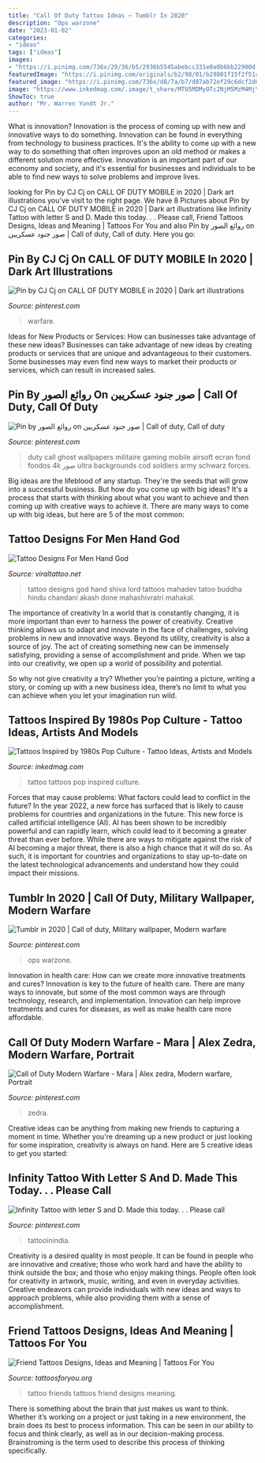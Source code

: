 ```yaml
---
title: "Call Of Duty Tattoo Ideas ~ Tumblr In 2020"
description: "Ops warzone"
date: "2023-01-02"
categories:
- "ideas"
tags: ["ideas"]
images:
- "https://i.pinimg.com/736x/29/36/b5/2936b5545abebcc331e0a0b6bb22900d.jpg"
featuredImage: "https://i.pinimg.com/originals/b2/98/01/b29801f15f2f51acb0fd76677a9980dd.jpg"
featured_image: "https://i.pinimg.com/736x/d8/7a/b7/d87ab72ef29c6dcf2d02391dc33b5f95.jpg"
image: "https://www.inkedmag.com/.image/t_share/MTU5MDMyOTc2NjM5MzM4MjY0/feature.jpg"
ShowToc: true
author: "Mr. Warren Yundt Jr."
---
```



What is innovation?
Innovation is the process of coming up with new and innovative ways to do something. Innovation can be found in everything from technology to business practices. It's the ability to come up with a new way to do something that often improves upon an old method or makes a different solution more effective. Innovation is an important part of our economy and society, and it's essential for businesses and individuals to be able to find new ways to solve problems and improve lives.

	

		
looking for Pin by CJ Cj on CALL OF DUTY MOBILE in 2020 | Dark art illustrations you've visit to the right page. We have 8 Pictures about Pin by CJ Cj on CALL OF DUTY MOBILE in 2020 | Dark art illustrations like Infinity Tattoo with letter S and D. Made this today. . . Please call, Friend Tattoos Designs, Ideas and Meaning | Tattoos For You and also Pin by روائع الصور on صور جنود عسكريين | Call of duty, Call of duty. Here you go:
		
    
## Pin By CJ Cj On CALL OF DUTY MOBILE In 2020 | Dark Art Illustrations

<img loading=lazy src="https://i.pinimg.com/736x/36/ea/5f/36ea5f7858eff66f2e818cc2d4152714.jpg" onerror="this.onerror=null;this.src='https://tse3.mm.bing.net/th?id=OIP.URy06RdgwvD3U7qM0vWiJgHaJ4&amp;pid=15.1';" alt="Pin by CJ Cj on CALL OF DUTY MOBILE in 2020 | Dark art illustrations">

_Source: pinterest.com_

>warfare. 

	

Ideas for New Products or Services: How can businesses take advantage of these new ideas?
Businesses can take advantage of new ideas by creating products or services that are unique and advantageous to their customers. Some businesses may even find new ways to market their products or services, which can result in increased sales.

    
## Pin By روائع الصور On صور جنود عسكريين | Call Of Duty, Call Of Duty

<img loading=lazy src="https://i.pinimg.com/736x/29/36/b5/2936b5545abebcc331e0a0b6bb22900d.jpg" onerror="this.onerror=null;this.src='https://tse3.mm.bing.net/th?id=OIP.AU_OJTVBo3x8s6-QCkU2ggHaNJ&amp;pid=15.1';" alt="Pin by روائع الصور on صور جنود عسكريين | Call of duty, Call of duty">

_Source: pinterest.com_

>duty call ghost wallpapers militaire gaming mobile airsoft ecran fond fondos 4k صور ultra backgrounds cod soldiers army schwarz forces. 

	

Big ideas are the lifeblood of any startup. They're the seeds that will grow into a successful business. But how do you come up with big ideas? It's a process that starts with thinking about what you want to achieve and then coming up with creative ways to achieve it. There are many ways to come up with big ideas, but here are 5 of the most common: 

    
## Tattoo Designs For Men Hand God

<img loading=lazy src="https://i.pinimg.com/originals/b2/98/01/b29801f15f2f51acb0fd76677a9980dd.jpg" onerror="this.onerror=null;this.src='https://tse2.mm.bing.net/th?id=OIP.aVCodeSFogIcq4vgkBW8EQHaLH&amp;pid=15.1';" alt="Tattoo Designs For Men Hand God">

_Source: viraltattoo.net_

>tattoo designs god hand shiva lord tattoos mahadev tatoo buddha hindu chandani akash done mahashivratri mahakal. 

	

The importance of creativity
In a world that is constantly changing, it is more important than ever to harness the power of creativity. Creative thinking allows us to adapt and innovate in the face of challenges, solving problems in new and innovative ways.
Beyond its utility, creativity is also a source of joy. The act of creating something new can be immensely satisfying, providing a sense of accomplishment and pride. When we tap into our creativity, we open up a world of possibility and potential.

So why not give creativity a try? Whether you’re painting a picture, writing a story, or coming up with a new business idea, there’s no limit to what you can achieve when you let your imagination run wild.

    
## Tattoos Inspired By 1980s Pop Culture - Tattoo Ideas, Artists And Models

<img loading=lazy src="https://www.inkedmag.com/.image/t_share/MTU5MDMyOTc2NjM5MzM4MjY0/feature.jpg" onerror="this.onerror=null;this.src='https://tse3.mm.bing.net/th?id=OIP.ypZ8CK-anrDarJnl57mA9gHaHa&amp;pid=15.1';" alt="Tattoos Inspired by 1980s Pop Culture - Tattoo Ideas, Artists and Models">

_Source: inkedmag.com_

>tattoo tattoos pop inspired culture. 

	

Forces that may cause problems: What factors could lead to conflict in the future?
In the year 2022, a new force has surfaced that is likely to cause problems for countries and organizations in the future. This new force is called artificial intelligence (AI). AI has been shown to be incredibly powerful and can rapidly learn, which could lead to it becoming a greater threat than ever before. While there are ways to mitigate against the risk of AI becoming a major threat, there is also a high chance that it will do so. As such, it is important for countries and organizations to stay up-to-date on the latest technological advancements and understand how they could impact their missions.

    
## Tumblr In 2020 | Call Of Duty, Military Wallpaper, Modern Warfare

<img loading=lazy src="https://i.pinimg.com/736x/d8/7a/b7/d87ab72ef29c6dcf2d02391dc33b5f95.jpg" onerror="this.onerror=null;this.src='https://tse2.mm.bing.net/th?id=OIP.H5gSMEiJPYTqJAFzBY602gHaEK&amp;pid=15.1';" alt="Tumblr in 2020 | Call of duty, Military wallpaper, Modern warfare">

_Source: pinterest.com_

>ops warzone. 

	

Innovation in health care: How can we create more innovative treatments and cures?
Innovation is key to the future of health care. There are many ways to innovate, but some of the most common ways are through technology, research, and implementation. Innovation can help improve treatments and cures for diseases, as well as make health care more affordable.

    
## Call Of Duty Modern Warfare - Mara | Alex Zedra, Modern Warfare, Portrait

<img loading=lazy src="https://i.pinimg.com/736x/7c/30/38/7c3038be779af1a308f8c7ee686eeb7f.jpg" onerror="this.onerror=null;this.src='https://tse3.mm.bing.net/th?id=OIP.W48BAcOHRLhUF6hUjQv4HwHaKJ&amp;pid=15.1';" alt="Call of Duty Modern Warfare - Mara | Alex zedra, Modern warfare, Portrait">

_Source: pinterest.com_

>zedra. 

	

Creative ideas can be anything from making new friends to capturing a moment in time. Whether you're dreaming up a new product or just looking for some inspiration, creativity is always on hand. Here are 5 creative ideas to get you started: 

    
## Infinity Tattoo With Letter S And D. Made This Today. . . Please Call

<img loading=lazy src="https://i.pinimg.com/736x/bb/d4/a9/bbd4a911922a62ef6a50e3e56c22e544.jpg" onerror="this.onerror=null;this.src='https://tse1.mm.bing.net/th?id=OIP.B64v0PqX88v5uKi73gvuDQHaHa&amp;pid=15.1';" alt="Infinity Tattoo with letter S and D. Made this today. . . Please call">

_Source: pinterest.com_

>tattooinindia. 

	

Creativity is a desired quality in most people. It can be found in people who are innovative and creative; those who work hard and have the ability to think outside the box; and those who enjoy making things. People often look for creativity in artwork, music, writing, and even in everyday activities. Creative endeavors can provide individuals with new ideas and ways to approach problems, while also providing them with a sense of accomplishment.

    
## Friend Tattoos Designs, Ideas And Meaning | Tattoos For You

<img loading=lazy src="http://www.tattoosforyou.org/wp-content/uploads/2016/05/Tattoo-for-Friends.jpg" onerror="this.onerror=null;this.src='https://tse4.mm.bing.net/th?id=OIP.JWGRe7sW_vz3uHPLbybQ1AHaHa&amp;pid=15.1';" alt="Friend Tattoos Designs, Ideas and Meaning | Tattoos For You">

_Source: tattoosforyou.org_

>tattoo friends tattoos friend designs meaning. 

	

There is something about the brain that just makes us want to think. Whether it’s working on a project or just taking in a new environment, the brain does its best to process information. This can be seen in our ability to focus and think clearly, as well as in our decision-making process. Brainstroming is the term used to describe this process of thinking specifically.

